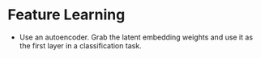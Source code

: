 # Feature Learning

- Use an autoencoder. Grab the latent embedding weights and use it as the first layer in a classification task.
